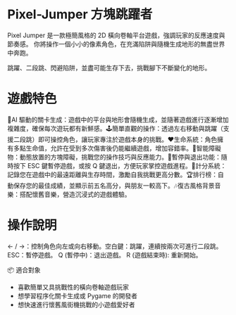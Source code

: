 # Pixel-Jumper 方塊跳躍者

Pixel Jumper 是一款極簡風格的 2D 橫向卷軸平台遊戲，強調玩家的反應速度與節奏感。
你將操作一個小小的像素角色，在充滿陷阱與隨機生成地形的無盡世界中奔跑。

跳躍、二段跳、閃避陷阱，並盡可能生存下去，挑戰腳下不斷變化的地形。

# 遊戲特色

🧠AI 驅動的關卡生成：​遊戲中的平台與地形會隨機生成，並隨著遊戲進行逐漸增加複雜度，確保每次遊玩都有新鮮感。​
🕹️簡單直觀的操作：​透過左右移動與跳躍（支援二段跳）即可操控角色，讓玩家專注於遊戲本身的挑戰。​
❤️生命系統：​角色擁有多點生命值，允許在受到多次傷害後仍能繼續遊戲，增加容錯率。​
🧱智能障礙物：​動態放置的方塊障礙，挑戰您的操作技巧與反應能力。​
🛑暫停與退出功能：​隨時按下 ESC 鍵暫停遊戲，或按 Q 鍵退出，方便玩家掌控遊戲進程。​
🏁計分系統：​記錄您在遊戲中的最遠距離與生存時間，激勵自我挑戰更高分數。​
🏆排行榜：​自動保存您的最佳成績，並顯示前五名高分，與朋友一較高下。​
🎶復古風格背景音樂：​搭配懷舊音樂，營造沉浸式的遊戲體驗。​

# 操作說明
← / →：​控制角色向左或向右移動。​
空白鍵：​跳躍，連續按兩次可進行二段跳。​
ESC：​暫停遊戲。​
Q (暫停中)：​退出遊戲。​
R (遊戲結束時): 重新開始。

📦 適合對象
- 喜歡簡單又具挑戰性的橫向卷軸遊戲玩家
- 想學習程序化關卡生成或 Pygame 的開發者
- 想快速進行懷舊風街機挑戰的小遊戲愛好者

